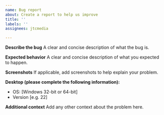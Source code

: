 ```yaml
---
name: Bug report
about: Create a report to help us improve
title: ''
labels: ''
assignees: jtcmedia

---
```


**Describe the bug**
A clear and concise description of what the bug is.

**Expected behavior**
A clear and concise description of what you expected to happen.

**Screenshots**
If applicable, add screenshots to help explain your problem.

**Desktop (please complete the following information):**
 - OS: [Windows 32-bit or 64-bit]
 - Version [e.g. 22]

**Additional context**
Add any other context about the problem here.
